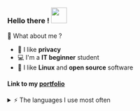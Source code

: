 ### Hello there ! <img src="https://piskel-imgstore-b.appspot.com/img/3fa2aaba-aca9-11ed-b6ac-f3479c76d8d3.gif" width="36"/>

🍋 What about me ? 
<ul>
  <li> 🔐 I like <b>privacy</b> </li>
  <li> 💻 I'm a <b>IT beginner</b> student </li>
  <li> 🐧 I like <b>Linux</b> and <b>open source</b> software</li>
</ul> 

#### Link to my [portfolio](https://lemonportfolio.netlify.app/)

<details>
<summary>⚡️ The languages I use most often</summary>
<br />
  
![Top Langs](https://github-readme-stats.vercel.app/api/top-langs/?username=lemon-42&layout=compact&hide=css,html)
  
</details>
